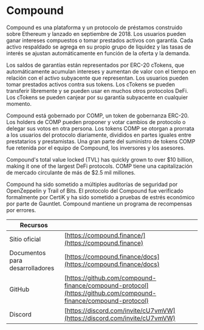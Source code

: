 # Compound

Compound es una plataforma y un protocolo de préstamos construido sobre Ethereum y lanzado en septiembre de 2018. Los usuarios pueden ganar intereses compuestos o tomar prestados activos con garantía. Cada activo respaldado se agrega en su propio grupo de liquidez y las tasas de interés se ajustan automáticamente en función de la oferta y la demanda.

Los saldos de garantías están representados por ERC-20 cTokens, que automáticamente acumulan intereses y aumentan de valor con el tiempo en relación con el activo subyacente que representan. Los usuarios pueden tomar prestados activos contra sus tokens. Los cTokens se pueden transferir libremente y se pueden usar en muchos otros protocolos DeFi. Los cTokens se pueden canjear por su garantía subyacente en cualquier momento.

Compound está gobernado por COMP, un token de gobernanza ERC-20. Los holders de COMP pueden proponer y votar cambios de protocolo o delegar sus votos en otra persona. Los tokens COMP se otorgan a prorrata a los usuarios del protocolo diariamente, divididos en partes iguales entre prestatarios y prestamistas. Una gran parte del suministro de tokens COMP fue retenida por el equipo de Compound, los inversores y los asesores.

Compound's total value locked (TVL) has quickly grown to over $10 billion, making it one of the largest DeFi protocols. COMP tiene una capitalización de mercado circulante de más de $2.5 mil millones.

Compound ha sido sometido a múltiples auditorías de seguridad por OpenZeppelin y Trail of Bits. El protocolo del Compound fue verificado formalmente por CertiK y ha sido sometido a pruebas de estrés económico por parte de Gauntlet. Compound mantiene un programa de recompensas por errores.

| Recursos                        |                                                                                                                |
| ------------------------------- | -------------------------------------------------------------------------------------------------------------- |
| Sitio oficial                   | [https://compound.finance/](https://compound.finance)                                                          |
| Documentos para desarrolladores | [https://compound.finance/docs](https://compound.finance/docs)                                                 |
| GitHub                          | [https://github.com/compound-finance/compound-protocol](https://github.com/compound-finance/compound-protocol) |
| Discord                         | [https://discord.com/invite/cU7vmVW](https://discord.com/invite/cU7vmVW)                                       |
